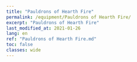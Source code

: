 ```yaml
---
title: "Pauldrons of Hearth Fire"
permalink: /equipment/Pauldrons of Hearth Fire/
excerpt: "Pauldrons of Hearth Fire"
last_modified_at: 2021-01-26
lang: en
ref: "Pauldrons of Hearth Fire.md"
toc: false
classes: wide
---
```



